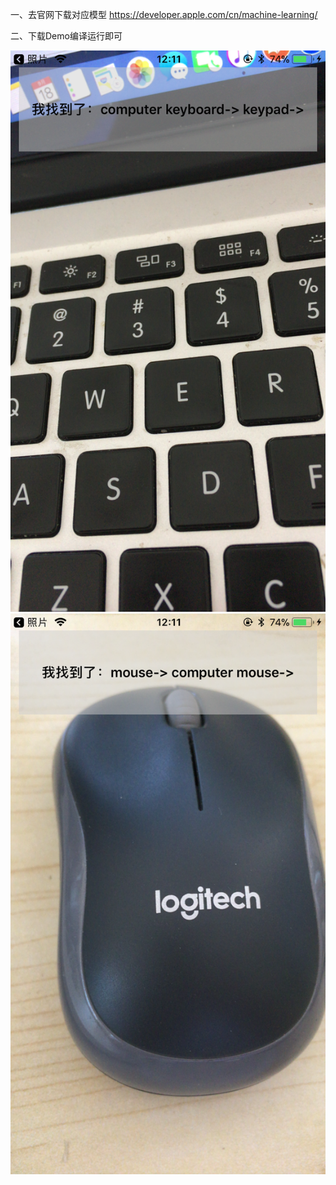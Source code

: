 一、去官网下载对应模型 https://developer.apple.com/cn/machine-learning/

二、下载Demo编译运行即可

![image](https://github.com/ShiWenChen/CoreML/blob/master/CoreML/PreviewImage/IMG_0399.PNG)
![image](https://github.com/ShiWenChen/CoreML/blob/master/CoreML/PreviewImage/IMG_0400.PNG)


